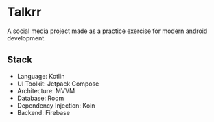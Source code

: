 # Talkrr

A social media project made as a practice exercise for modern android development. 

## Stack
- Language: Kotlin 
- UI Toolkit: Jetpack Compose 
- Architecture: MVVM
- Database: Room
- Dependency Injection: Koin
- Backend: Firebase
